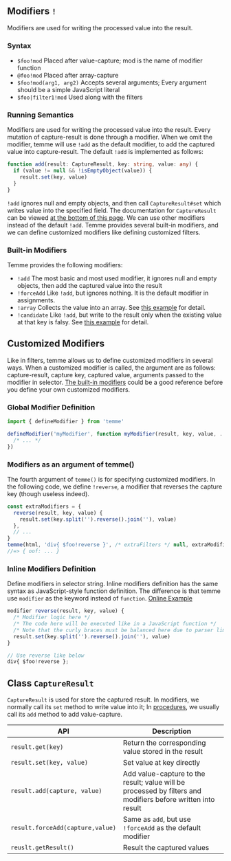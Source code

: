 ## Modifiers `!`

Modifiers are used for writing the processed value into the result.

### Syntax

- `$foo!mod` Placed after value-capture; mod is the name of modifier function
- `@foo!mod` Placed after array-capture
- `$foo!mod(arg1, arg2)` Accepts several arguments; Every argument should be a simple JavaScript literal
- `$foo|filter1!mod` Used along with the filters

### Running Semantics

Modifiers are used for writing the processed value into the result. Every mutation of capture-result is done through a modifier. When we omit the modifier, temme will use `!add` as the default modifier, to add the captured value into capture-result. The default `!add` is implemented as follows:

```TypeScript
function add(result: CaptureResult, key: string, value: any) {
  if (value != null && !isEmptyObject(value)) {
    result.set(key, value)
  }
}
```

`!add` ignores null and empty objects, and then call `CaptureResult#set` which writes value into the specified field. The documentation for `CaptureResult` can be viewed [at the bottom of this page](#class-captureresult). We can use other modifiers instead of the default `!add`. Temme provides several built-in modifiers, and we can define customized modifiers like defining customized filters.

### Built-in Modifiers

Temme provides the following modifiers:

- `!add` The most basic and most used modifier, it ignores null and empty objects, then add the captured value into the result
- `!forceAdd` Like `!add`, but ignores nothing. It is the default modifier in assignments.
- `!array` Collects the value into an array. See [this example](https://temme.js.org?example=modifier-array) for detail.
- `!candidate` Like `!add`, but write to the result only when the existing value at that key is falsy. See [this example](https://temme.js.org?example=modifier-candidate) for detail.

## Customized Modifiers

Like in filters, temme allows us to define customized modifiers in several ways. When a customized modifier is called, the argument are as follows: capture-result, capture key, captured value, arguments passed to the modifier in selector. [The built-in modifiers](/packages/temme/src/modifiers.ts) could be a good reference before you define your own customized modifiers.

### Global Modifier Definition

```JavaScript
import { defineModifier } from 'temme'

defineModifier('myModifier', function myModifier(result, key, value, ...args) {
  /* ... */
})
```

### Modifiers as an argument of temme()

The fourth argument of `temme()` is for specifying customized modifiers. In the following code, we define `!reverse`, a modifier that reverses the capture key (though useless indeed).

```JavaScript
const extraModifiers = {
  reverse(result, key, value) {
    result.set(key.split('').reverse().join(''), value)
  },
  // ...
}
temme(html, 'div{ $foo!reverse }', /* extraFilters */ null, extraModifiers)
//=> { oof: ... }
```

### Inline Modifiers Definition

Define modifiers in selector string. Inline modifiers definition has the same syntax as JavaScript-style function definition. The difference is that temme use `modifier` as the keyword instead of `function`. [Online Example](https://temme.js.org/?example=modifier-reverse)

```javascript
modifier reverse(result, key, value) {
  /* Modifier logic here */
  /* The code here will be executed like in a JavaScript function */
  /* Note that the curly braces must be balanced here due to parser limitations. */
  result.set(key.split('').reverse().join(''), value)
}

// Use reverse like below
div{ $foo!reverse };
```

## Class `CaptureResult`

`CaptureResult` is used for store the captured result. In modifiers, we normally call its `set` method to write value into it; In [procedures](/docs/en/09-procedures.md), we usually call its `add` method to add value-capture.

| API                              | Description                                                                                                  |
| -------------------------------- | ------------------------------------------------------------------------------------------------------------ |
| `result.get(key)`                | Return the corresponding value stored in the result                                                          |
| `result.set(key, value)`         | Set value at key directly                                                                                    |
| `result.add(capture, value)`     | Add value-capture to the result; value will be processed by filters and modifiers before written into result |
| `result.forceAdd(capture,value)` | Same as `add`, but use `!forceAdd` as the default modifier                                                   |
| `reuslt.getResult()`             | Result the captured values                                                                                   |
